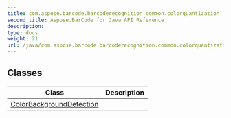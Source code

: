 ```yaml
---
title: com.aspose.barcode.barcoderecognition.common.colorquantization
second_title: Aspose.BarCode for Java API Reference
description: 
type: docs
weight: 21
url: /java/com.aspose.barcode.barcoderecognition.common.colorquantization/
---
```


## Classes

| Class | Description |
| --- | --- |
| [ColorBackgroundDetection](../com.aspose.barcode.barcoderecognition.common.colorquantization/colorbackgrounddetection) |  |
